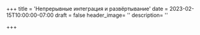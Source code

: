 +++
title = 'Непрерывные интеграция и развёртывание'
date = 2023-02-15T10:00:00-07:00
draft = false
header_image= ''
description= ''

+++

